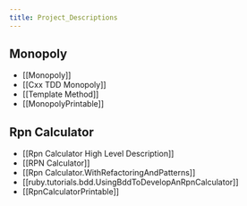 ```yaml
---
title: Project_Descriptions
---
```

## Monopoly
* [[Monopoly]]
* [[Cxx TDD Monopoly]]
* [[Template Method]]
* [[MonopolyPrintable]]

## Rpn Calculator
* [[Rpn Calculator High Level Description]]
* [[RPN Calculator]]
* [[Rpn Calculator.WithRefactoringAndPatterns]]
* [[ruby.tutorials.bdd.UsingBddToDevelopAnRpnCalculator]]
* [[RpnCalculatorPrintable]]

 